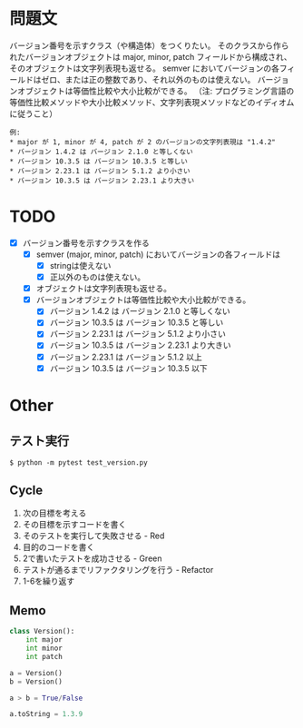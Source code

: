 # 問題文

バージョン番号を示すクラス（や構造体）をつくりたい。 そのクラスから作られたバージョンオブジェクトは major, minor, patch フィールドから構成され、そのオブジェクトは文字列表現も返せる。 semver においてバージョンの各フィールドはゼロ、または正の整数であり、それ以外のものは使えない。 バージョンオブジェクトは等価性比較や大小比較ができる。 （注: プログラミング言語の等価性比較メソッドや大小比較メソッド、文字列表現メソッドなどのイディオムに従うこと）

```
例:
* major が 1, minor が 4, patch が 2 のバージョンの文字列表現は "1.4.2"
* バージョン 1.4.2 は バージョン 2.1.0 と等しくない
* バージョン 10.3.5 は バージョン 10.3.5 と等しい
* バージョン 2.23.1 は バージョン 5.1.2 より小さい
* バージョン 10.3.5 は バージョン 2.23.1 より大きい
```

# TODO

- [x] バージョン番号を示すクラスを作る
    - [x] semver (major, minor, patch) においてバージョンの各フィールドは
        - [x] stringは使えない
        - [x] 正以外のものは使えない。
    - [x] オブジェクトは文字列表現も返せる。
    - [x] バージョンオブジェクトは等価性比較や大小比較ができる。
        - [x] バージョン 1.4.2 は バージョン 2.1.0 と等しくない
        - [x] バージョン 10.3.5 は バージョン 10.3.5 と等しい
        - [x] バージョン 2.23.1 は バージョン 5.1.2 より小さい
        - [x] バージョン 10.3.5 は バージョン 2.23.1 より大きい
        - [x] バージョン 2.23.1 は バージョン 5.1.2 以上
        - [x] バージョン 10.3.5 は バージョン 10.3.5 以下

# Other

## テスト実行

```
$ python -m pytest test_version.py
```

## Cycle

1. 次の目標を考える
2. その目標を示すコードを書く
3. そのテストを実行して失敗させる - Red
4. 目的のコードを書く
5. 2で書いたテストを成功させる - Green
6. テストが通るまでリファクタリングを行う - Refactor
7. 1-6を繰り返す

## Memo

```python
class Version():
    int major
    int minor
    int patch

a = Version()
b = Version()

a > b = True/False

a.toString = 1.3.9
```
